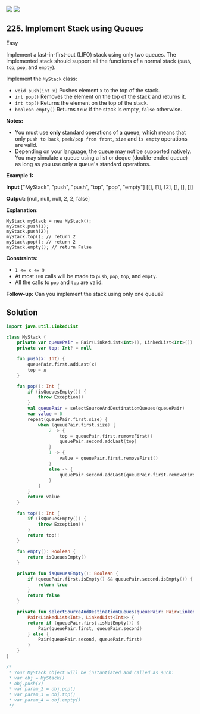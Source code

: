 [![](https://img.shields.io/github/stars/javadev/LeetCode-in-Kotlin?label=Stars&style=flat-square)](https://github.com/javadev/LeetCode-in-Kotlin)
[![](https://img.shields.io/github/forks/javadev/LeetCode-in-Kotlin?label=Fork%20me%20on%20GitHub%20&style=flat-square)](https://github.com/javadev/LeetCode-in-Kotlin/fork)

## 225\. Implement Stack using Queues

Easy

Implement a last-in-first-out (LIFO) stack using only two queues. The implemented stack should support all the functions of a normal stack (`push`, `top`, `pop`, and `empty`).

Implement the `MyStack` class:

*   `void push(int x)` Pushes element x to the top of the stack.
*   `int pop()` Removes the element on the top of the stack and returns it.
*   `int top()` Returns the element on the top of the stack.
*   `boolean empty()` Returns `true` if the stack is empty, `false` otherwise.

**Notes:**

*   You must use **only** standard operations of a queue, which means that only `push to back`, `peek/pop from front`, `size` and `is empty` operations are valid.
*   Depending on your language, the queue may not be supported natively. You may simulate a queue using a list or deque (double-ended queue) as long as you use only a queue's standard operations.

**Example 1:**

**Input** ["MyStack", "push", "push", "top", "pop", "empty"] [[], [1], [2], [], [], []]

**Output:** [null, null, null, 2, 2, false]

**Explanation:**

    MyStack myStack = new MyStack();
    myStack.push(1);
    myStack.push(2);
    myStack.top(); // return 2
    myStack.pop(); // return 2
    myStack.empty(); // return False 

**Constraints:**

*   `1 <= x <= 9`
*   At most `100` calls will be made to `push`, `pop`, `top`, and `empty`.
*   All the calls to `pop` and `top` are valid.

**Follow-up:** Can you implement the stack using only one queue?

## Solution

```kotlin
import java.util.LinkedList

class MyStack {
    private var queuePair = Pair(LinkedList<Int>(), LinkedList<Int>())
    private var top: Int? = null

    fun push(x: Int) {
        queuePair.first.addLast(x)
        top = x
    }

    fun pop(): Int {
        if (isQueuesEmpty()) {
            throw Exception()
        }
        val queuePair = selectSourceAndDestinationQueues(queuePair)
        var value = 0
        repeat(queuePair.first.size) {
            when (queuePair.first.size) {
                2 -> {
                    top = queuePair.first.removeFirst()
                    queuePair.second.addLast(top)
                }
                1 -> {
                    value = queuePair.first.removeFirst()
                }
                else -> {
                    queuePair.second.addLast(queuePair.first.removeFirst())
                }
            }
        }
        return value
    }

    fun top(): Int {
        if (isQueuesEmpty()) {
            throw Exception()
        }
        return top!!
    }

    fun empty(): Boolean {
        return isQueuesEmpty()
    }

    private fun isQueuesEmpty(): Boolean {
        if (queuePair.first.isEmpty() && queuePair.second.isEmpty()) {
            return true
        }
        return false
    }

    private fun selectSourceAndDestinationQueues(queuePair: Pair<LinkedList<Int>, LinkedList<Int>>):
        Pair<LinkedList<Int>, LinkedList<Int>> {
        return if (queuePair.first.isNotEmpty()) {
            Pair(queuePair.first, queuePair.second)
        } else {
            Pair(queuePair.second, queuePair.first)
        }
    }
}

/*
 * Your MyStack object will be instantiated and called as such:
 * var obj = MyStack()
 * obj.push(x)
 * var param_2 = obj.pop()
 * var param_3 = obj.top()
 * var param_4 = obj.empty()
 */
```